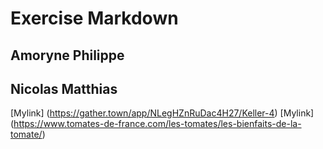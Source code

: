 # Exercise Markdown
## Amoryne Philippe
## Nicolas Matthias

[Mylink] (https://gather.town/app/NLegHZnRuDac4H27/Keller-4)
[Mylink] (https://www.tomates-de-france.com/les-tomates/les-bienfaits-de-la-tomate/)